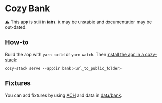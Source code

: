 # Cozy Bank

⚠️ This app is still in **labs**. It may be unstable and documentation may be out-dated.

## How-to

Build the app with `yarn build` or `yarn watch`. Then [install the app in a cozy-stack](https://github.com/cozy/cozy-stack/blob/master/docs/client-app-dev.md):

```
cozy-stack serve --appdir bank:<url_to_public_folder>
```

## Fixtures

You can add fixtures by using [ACH](https://gitlab.cozycloud.cc/labs/ACH) and data in [data/bank](https://gitlab.cozycloud.cc/labs/ACH/tree/master/data/bank).
